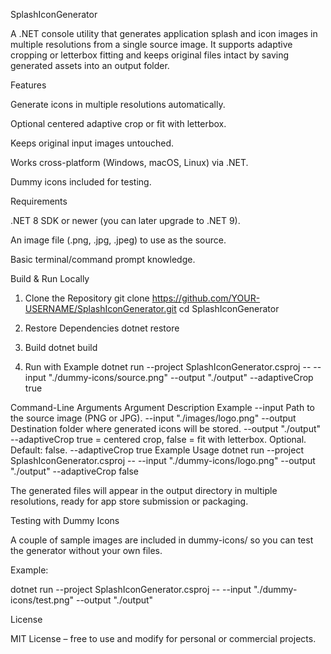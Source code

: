 SplashIconGenerator

A .NET console utility that generates application splash and icon images in multiple resolutions from a single source image.
It supports adaptive cropping or letterbox fitting and keeps original files intact by saving generated assets into an output folder.

Features

Generate icons in multiple resolutions automatically.

Optional centered adaptive crop or fit with letterbox.

Keeps original input images untouched.

Works cross-platform (Windows, macOS, Linux) via .NET.

Dummy icons included for testing.

Requirements

.NET 8 SDK or newer (you can later upgrade to .NET 9).

An image file (.png, .jpg, .jpeg) to use as the source.

Basic terminal/command prompt knowledge.

Build & Run Locally
1. Clone the Repository
git clone https://github.com/YOUR-USERNAME/SplashIconGenerator.git
cd SplashIconGenerator

2. Restore Dependencies
dotnet restore

3. Build
dotnet build

4. Run with Example
dotnet run --project SplashIconGenerator.csproj --     --input "./dummy-icons/source.png"     --output "./output"     --adaptiveCrop true

Command-Line Arguments
Argument	Description	Example
--input	Path to the source image (PNG or JPG).	--input "./images/logo.png"
--output	Destination folder where generated icons will be stored.	--output "./output"
--adaptiveCrop	true = centered crop, false = fit with letterbox. Optional. Default: false.	--adaptiveCrop true
Example Usage
dotnet run --project SplashIconGenerator.csproj --     --input "./dummy-icons/logo.png"     --output "./output"     --adaptiveCrop false


The generated files will appear in the output directory in multiple resolutions, ready for app store submission or packaging.

Testing with Dummy Icons

A couple of sample images are included in dummy-icons/ so you can test the generator without your own files.

Example:

dotnet run --project SplashIconGenerator.csproj --     --input "./dummy-icons/test.png"     --output "./output"

License

MIT License – free to use and modify for personal or commercial projects.
